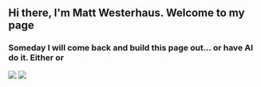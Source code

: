 ## Hi there, I'm Matt Westerhaus. Welcome to my page

### Someday I will come back and build this page out... or have AI do it. Either or


[<img src="https://img.shields.io/badge/LinkedIn-0077B5?style=for-the-badge&logo=linkedin&logoColor=white"/>](https://www.linkedin.com/in/matt-westerhaus/)
[<img src="https://img.shields.io/badge/website-000000?style=for-the-badge&logo=About.me&logoColor=white"/>](https://matt-westerhaus.github.io/)

